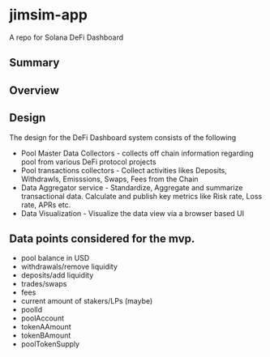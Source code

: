 # jimsim-app
A repo for Solana DeFi Dashboard 

## Summary

## Overview

## Design 
 The design for the DeFi Dashboard system consists of the following 
 * Pool Master Data Collectors - collects off chain information regarding pool from various DeFi protocol projects 
 * Pool transactions collectors - Collect activities likes Deposits, Withdrawls, Emisssions, Swaps, Fees from the Chain 
 * Data Aggregator service - Standardize, Aggregate and summarize transactional data. Calculate and publish key metrics like Risk rate, Loss rate, APRs etc.
 * Data Visualization - Visualize the data view via a browser based UI

## Data points considered for the mvp.
- pool balance in USD
- withdrawals/remove liquidity
- deposits/add liquidity
- trades/swaps
- fees
- current amount of stakers/LPs (maybe)
- poolId
- poolAccount
- tokenAAmount
- tokenBAmount
- poolTokenSupply
